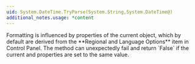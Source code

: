 ```yaml
---
uid: System.DateTime.TryParse(System.String,System.DateTime@)
additional_notes.usage: *content
---
```


<p>Formatting is influenced by properties of the current <xref href="System.Globalization.DateTimeFormatInfo"></xref> object, which by default are derived from the **Regional and Language Options** item in Control Panel. The <xref href="erload:System.DateTime.TryParse"></xref> method can unexpectedly fail and return `False` if the current <xref href="System.Globalization.DateTimeFormatInfo.DateSeparator"></xref> and <xref href="System.Globalization.DateTimeFormatInfo.TimeSeparator"></xref> properties are set to the same value.</p>


